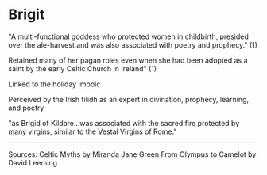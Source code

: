 # Brigit
"A multi-functional goddess who protected women in childbirth, presided over the ale-harvest and was also associated with poetry and prophecy." (1)

Retained many of her pagan roles even when she had been adopted as a saint by the early Celtic Church in Ireland" (1)


Linked to the holiday Imbolc

Perceived by the Irish filidh as an expert in divination, prophecy, learning, and poetry

"as Brigid of Kildare...was associated with the sacred fire protected by many virgins, similar to the Vestal Virgins of Rome."

----------------------------------------------------------------------------------------------------------------------------------------------------------------
Sources:
	Celtic Myths by Miranda Jane Green
	From Olympus to Camelot by David Leeming
